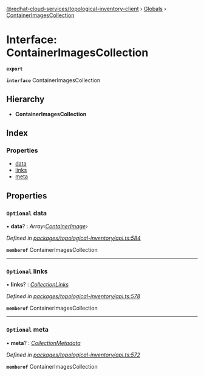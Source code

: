 [@redhat-cloud-services/topological-inventory-client](../README.md) › [Globals](../globals.md) › [ContainerImagesCollection](containerimagescollection.md)

# Interface: ContainerImagesCollection

**`export`** 

**`interface`** ContainerImagesCollection

## Hierarchy

* **ContainerImagesCollection**

## Index

### Properties

* [data](containerimagescollection.md#optional-data)
* [links](containerimagescollection.md#optional-links)
* [meta](containerimagescollection.md#optional-meta)

## Properties

### `Optional` data

• **data**? : *Array‹[ContainerImage](containerimage.md)›*

*Defined in [packages/topological-inventory/api.ts:584](https://github.com/fhlavac/javascript-clients/blob/master/packages/topological-inventory/api.ts#L584)*

**`memberof`** ContainerImagesCollection

___

### `Optional` links

• **links**? : *[CollectionLinks](collectionlinks.md)*

*Defined in [packages/topological-inventory/api.ts:578](https://github.com/fhlavac/javascript-clients/blob/master/packages/topological-inventory/api.ts#L578)*

**`memberof`** ContainerImagesCollection

___

### `Optional` meta

• **meta**? : *[CollectionMetadata](collectionmetadata.md)*

*Defined in [packages/topological-inventory/api.ts:572](https://github.com/fhlavac/javascript-clients/blob/master/packages/topological-inventory/api.ts#L572)*

**`memberof`** ContainerImagesCollection
